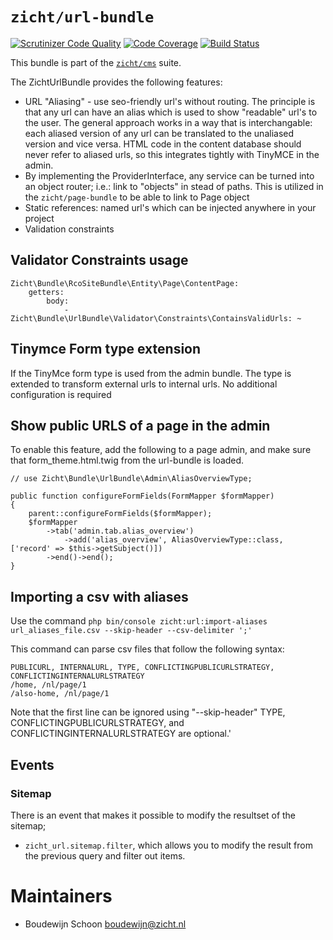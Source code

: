# `zicht/url-bundle`

[![Scrutinizer Code Quality](https://scrutinizer-ci.com/g/zicht/url-bundle/badges/quality-score.png?b=master)](https://scrutinizer-ci.com/g/zicht/url-bundle/?branch=master) 
[![Code Coverage](https://scrutinizer-ci.com/g/zicht/url-bundle/badges/coverage.png?b=master)](https://scrutinizer-ci.com/g/zicht/url-bundle/?branch=master)
[![Build Status](https://scrutinizer-ci.com/g/zicht/url-bundle/badges/build.png?b=master)](https://scrutinizer-ci.com/g/zicht/url-bundle/build-status/master)

This bundle is part of the [`zicht/cms`](https://github.com/zicht/cms) suite.

The ZichtUrlBundle provides the following features:

* URL "Aliasing" - use seo-friendly url's without routing. The principle is
  that any url can have an alias which is used to show "readable" url's to the
  user. The general approach works in a way that is interchangable: each aliased
  version of any url can be translated to the unaliased version and vice versa.
  HTML code in the content database should never refer to aliased urls, so this
  integrates tightly with TinyMCE in the admin.
* By implementing the ProviderInterface, any service can be turned into an
  object router; i.e.: link to "objects" in stead of paths. This is utilized in
  the `zicht/page-bundle` to be able to link to Page object
* Static references: named url's which can be injected anywhere in your project
* Validation constraints



## Validator Constraints usage
```
Zicht\Bundle\RcoSiteBundle\Entity\Page\ContentPage:
    getters:
        body:
            - Zicht\Bundle\UrlBundle\Validator\Constraints\ContainsValidUrls: ~
```

## Tinymce Form type extension

If the TinyMce form type is used from the admin bundle. 
The type is extended to transform external urls to internal urls.
No additional configuration is required

## Show public URLS of a page in the admin

To enable this feature, add the following to a page admin, and make sure that
form_theme.html.twig from the url-bundle is loaded.

```
// use Zicht\Bundle\UrlBundle\Admin\AliasOverviewType;

public function configureFormFields(FormMapper $formMapper)
{
    parent::configureFormFields($formMapper);
    $formMapper
        ->tab('admin.tab.alias_overview')
            ->add('alias_overview', AliasOverviewType::class, ['record' => $this->getSubject()])
        ->end()->end();
}
```

## Importing a csv with aliases

Use the command `php bin/console zicht:url:import-aliases url_aliases_file.csv --skip-header --csv-delimiter ';'`

This command can parse csv files that follow the following syntax:

    PUBLICURL, INTERNALURL, TYPE, CONFLICTINGPUBLICURLSTRATEGY, CONFLICTINGINTERNALURLSTRATEGY
    /home, /nl/page/1
    /also-home, /nl/page/1

Note that the first line can be ignored using "--skip-header"
TYPE, CONFLICTINGPUBLICURLSTRATEGY, and CONFLICTINGINTERNALURLSTRATEGY are optional.'

## Events

### Sitemap 
There is an event that makes it possible to modify the resultset of the sitemap;

- `zicht_url.sitemap.filter`, which allows you to modify the result from the previous query and filter out items.

# Maintainers
* Boudewijn Schoon <boudewijn@zicht.nl>
